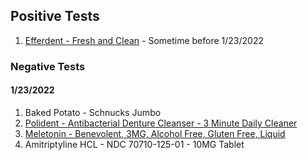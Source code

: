 ## Positive Tests

1. [Efferdent - Fresh and Clean](https://www.amazon.com/gp/product/B011CXE8AQ/ref=as_li_tl?ie=UTF8&camp=1789&creative=9325&creativeASIN=B011CXE8AQ&linkCode=as2&tag=sobieck-20&linkId=6893fbba9473087ba2d61cf639bec58b) - Sometime before 1/23/2022

### Negative Tests

#### 1/23/2022
1. Baked Potato - Schnucks Jumbo
1. [Polident - Antibacterial Denture Cleanser - 3 Minute Daily Cleaner](https://www.amazon.com/gp/product/B000GGKPWQ/ref=as_li_qf_asin_il_tl?ie=UTF8&tag=sobieck-20&creative=9325&linkCode=as2&creativeASIN=B000GGKPWQ&linkId=aa0d4a4891dd81110850e614095762c9)
1. [Meletonin - Benevolent, 3MG, Alcohol Free, Gluten Free, Liquid](https://www.amazon.com/gp/product/B01FL9MXXG/ref=as_li_qf_asin_il_tl?ie=UTF8&tag=sobieck-20&creative=9325&linkCode=as2&creativeASIN=B01FL9MXXG&linkId=6cafdf7a80bb9ca663c74a5e88fa7d1e)
1. Amitriptyline HCL - NDC 70710-125-01 - 10MG Tablet 
